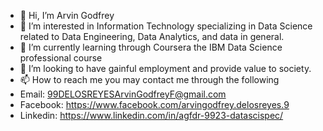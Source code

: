 - 👋 Hi, I’m Arvin Godfrey
- 👀 I’m interested in Information Technology specializing in Data Science related to Data Engineering, Data Analytics, and data in general.
- 🌱 I’m currently learning through Coursera the IBM Data Science professional course
- 💞️ I’m looking to have gainful employment and provide value to society.
- 📫 How to reach me you may contact me through the following
- Email: 99DELOSREYESArvinGodfreyF@gmail.com
- Facebook: https://www.facebook.com/arvingodfrey.delosreyes.9
- Linkedin: https://www.linkedin.com/in/agfdr-9923-datascispec/

<!---
ArvinthegreatII/ArvinthegreatII is a ✨ special ✨ repository because its `README.md` (this file) appears on your GitHub profile.
You can click the Preview link to take a look at your changes.
--->
